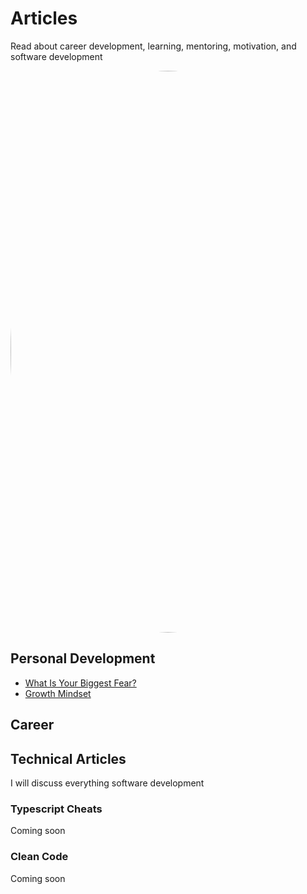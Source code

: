 # Articles

Read about career development, learning, mentoring, motivation, and software development


<img width="899" alt="9" style="border-radius: 50%;" src="https://user-images.githubusercontent.com/31222514/192333336-015dbd10-5ed9-45a3-92ec-a94434cfcf6e.png">


## Personal Development

- [What Is Your Biggest Fear?](https://github.com/David-L-R/Articles/blob/main/personal_development/what_is_your_biggest_fear.md)
- [Growth Mindset](https://github.com/David-L-R/Articles/blob/main/personal_development/growth_mindset.md)

## Career



## Technical Articles

I will discuss everything software development

### Typescript Cheats

Coming soon

### Clean Code

Coming soon
